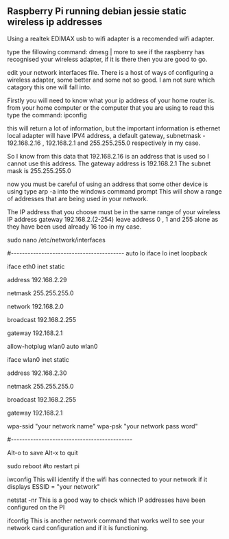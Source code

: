 Raspberry Pi running debian jessie 
 static wireless ip addresses
---

Using a realtek EDIMAX usb to wifi adapter is a recomended wifi adapter.

  type the fillowing command:
        dmesg | more 
  to see if the raspberry has recognised your wireless adapter, if it is there then you are good to go.
  
  edit your network interfaces file.
  There is a host of ways of configuring a wireless adapter, some better and some not so good.
  I am not sure which catagory this one will fall into.

  Firstly you will need to know what your ip address of your home router is. 
  from your home computer or the computer that you are using to read this type the command:
  ipconfig 
  
  this will return a lot of information, but the important information is 
  ethernet local adapter will have IPV4 address, a default gateway, subnetmask - 192.168.2.16 , 192.168.2.1 and 255.255.255.0     respectively in my case.
  
  So I know from this data that 192.168.2.16 is an address that is used so I cannot use this address.
  The gateway address is 192.168.2.1
  The subnet mask is 255.255.255.0
  
  now you must be careful of using an address that some other device is using type arp -a into the windows command prompt
  This will show a range of addresses that are being used in your network. 
  
  The IP address that you choose must be in the same range of your wireless IP address gateway 192.168.2.(2-254)
  leave address 0 , 1 and 255 alone as they have been used already 16 too in my case.

sudo nano /etc/network/interfaces

#-----------------------------------------
auto lo
iface lo inet loopback

iface eth0 inet static

 address 192.168.2.29
 
 netmask 255.255.255.0
 
 network 192.168.2.0
 
 broadcast 192.168.2.255
 
 gateway 192.168.2.1
 
 
allow-hotplug wlan0
auto wlan0

iface wlan0 inet static

 address 192.168.2.30
 
 netmask 255.255.255.0
 
 broadcast 192.168.2.255
 
 gateway 192.168.2.1
 

wpa-ssid "your network name"
wpa-psk "your network pass word"

#--------------------------------------------


Alt-o to save
Alt-x to quit

sudo reboot  #to restart pi

iwconfig 
This will identify if the wifi has connected to your network if it displays ESSID = "your network"

netstat -nr 
This is a good way to check which IP addresses have been configured on the PI

ifconfig 
This is another network command that works well to see your network card configuration and if it is functioning.

